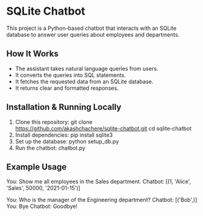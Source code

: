 # SQLite Chatbot

This project is a Python-based chatbot that interacts with an SQLite database to answer user queries about employees and departments.
## How It Works
- The assistant takes natural language queries from users.
- It converts the queries into SQL statements.
- It fetches the requested data from an SQLite database.
- It returns clear and formatted responses.

## Installation & Running Locally
1. Clone this repository: git clone https://github.com/akashchachere/sqlite-chatbot.git
   cd sqlite-chatbot
2. Install dependencies: pip install sqlite3
3. Set up the database: python setup_db.py
4. Run the chatbot: chatbot.py
   
## Example Usage
You: Show me all employees in the Sales department.
Chatbot: [(1, 'Alice', 'Sales', 50000, '2021-01-15')]

You: Who is the manager of the Engineering department?
Chatbot: [('Bob',)]
You: Bye
Chatbot: Goodbye!

